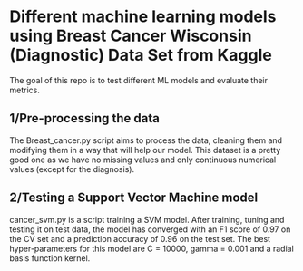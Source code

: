 # Different machine learning models using Breast Cancer Wisconsin (Diagnostic) Data Set from Kaggle
The goal of this repo is to test different ML models and evaluate their metrics.

## 1/Pre-processing the data

The Breast_cancer.py script aims to process the data, cleaning them and modifying them in a way that will help our model.
This dataset is a pretty good one as we have no missing values and only continuous numerical values (except for the diagnosis).


## 2/Testing a Support Vector Machine model

cancer_svm.py is a script training a SVM model. 
After training, tuning and testing it on test data, the model has converged with an F1 score of 0.97 on the CV set and a prediction accuracy of 0.96 on the test set. The best hyper-parameters for this model are C = 10000, gamma = 0.001 and a radial basis function kernel. 
